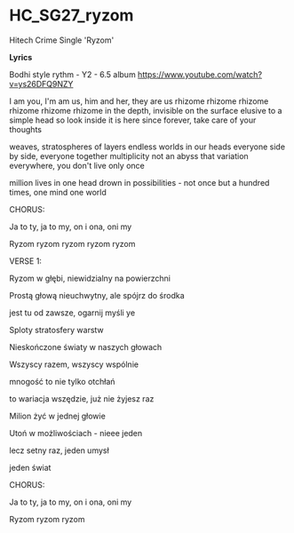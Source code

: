 # HC_SG27_ryzom
Hitech Crime Single 'Ryzom'

**Lyrics**

Bodhi style rythm - Y2 - 6.5 album
https://www.youtube.com/watch?v=ys26DFQ9NZY

I am you, I'm am us, him and her, they are us
rhizome rhizome rhizome rhizome rhizome
rhizome in the depth, invisible on the surface
elusive to a simple head so look inside
it is here since forever, take care of your thoughts

weaves, stratospheres of layers
endless worlds in our heads
everyone side by side, everyone together
multiplicity not an abyss
that variation everywhere, you don't live only once

million lives in one head
drown in possibilities - not once
but a hundred times, one mind
one world


CHORUS: 

Ja to ty, ja to my, on i ona, oni my

Ryzom ryzom ryzom ryzom ryzom

VERSE 1:

Ryzom w głębi, niewidzialny na powierzchni

Prostą głową nieuchwytny, ale spójrz do środka

jest tu od zawsze, ogarnij myśli ye



Sploty stratosfery warstw 

Nieskończone światy w naszych głowach

Wszyscy razem, wszyscy wspólnie

mnogość to nie tylko otchłań

to wariacja wszędzie, już nie żyjesz raz



Milion żyć w jednej głowie

Utoń w możliwościach - nieee jeden

lecz setny raz, jeden umysł

jeden świat

CHORUS: 

Ja to ty, ja to my, on i ona, oni my

Ryzom ryzom ryzom
